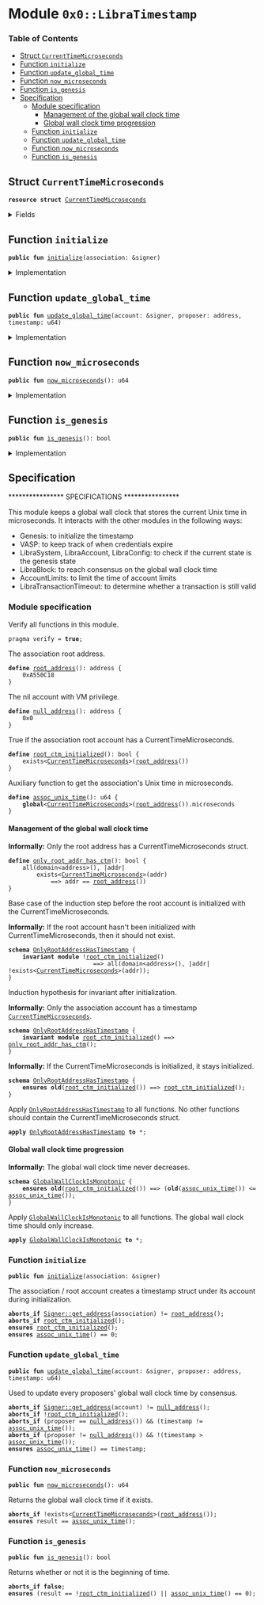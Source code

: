 
<a name="0x0_LibraTimestamp"></a>

# Module `0x0::LibraTimestamp`

### Table of Contents

-  [Struct `CurrentTimeMicroseconds`](#0x0_LibraTimestamp_CurrentTimeMicroseconds)
-  [Function `initialize`](#0x0_LibraTimestamp_initialize)
-  [Function `update_global_time`](#0x0_LibraTimestamp_update_global_time)
-  [Function `now_microseconds`](#0x0_LibraTimestamp_now_microseconds)
-  [Function `is_genesis`](#0x0_LibraTimestamp_is_genesis)
-  [Specification](#0x0_LibraTimestamp_Specification)
    -  [Module specification](#0x0_LibraTimestamp_@Module_specification)
        -  [Management of the global wall clock time](#0x0_LibraTimestamp_@Management_of_the_global_wall_clock_time)
        -  [Global wall clock time progression](#0x0_LibraTimestamp_@Global_wall_clock_time_progression)
    -  [Function `initialize`](#0x0_LibraTimestamp_Specification_initialize)
    -  [Function `update_global_time`](#0x0_LibraTimestamp_Specification_update_global_time)
    -  [Function `now_microseconds`](#0x0_LibraTimestamp_Specification_now_microseconds)
    -  [Function `is_genesis`](#0x0_LibraTimestamp_Specification_is_genesis)



<a name="0x0_LibraTimestamp_CurrentTimeMicroseconds"></a>

## Struct `CurrentTimeMicroseconds`



<pre><code><b>resource</b> <b>struct</b> <a href="#0x0_LibraTimestamp_CurrentTimeMicroseconds">CurrentTimeMicroseconds</a>
</code></pre>



<details>
<summary>Fields</summary>


<dl>
<dt>

<code>microseconds: u64</code>
</dt>
<dd>

</dd>
</dl>


</details>

<a name="0x0_LibraTimestamp_initialize"></a>

## Function `initialize`



<pre><code><b>public</b> <b>fun</b> <a href="#0x0_LibraTimestamp_initialize">initialize</a>(association: &signer)
</code></pre>



<details>
<summary>Implementation</summary>


<pre><code><b>public</b> <b>fun</b> <a href="#0x0_LibraTimestamp_initialize">initialize</a>(association: &signer) {
    // Only callable by the <a href="Association.md#0x0_Association">Association</a> address
    <b>assert</b>(<a href="Signer.md#0x0_Signer_address_of">Signer::address_of</a>(association) == <a href="CoreAddresses.md#0x0_CoreAddresses_ASSOCIATION_ROOT_ADDRESS">CoreAddresses::ASSOCIATION_ROOT_ADDRESS</a>(), 1);

    // TODO: Should the initialized value be passed in <b>to</b> genesis?
    <b>let</b> timer = <a href="#0x0_LibraTimestamp_CurrentTimeMicroseconds">CurrentTimeMicroseconds</a> { microseconds: 0 };
    move_to(association, timer);
}
</code></pre>



</details>

<a name="0x0_LibraTimestamp_update_global_time"></a>

## Function `update_global_time`



<pre><code><b>public</b> <b>fun</b> <a href="#0x0_LibraTimestamp_update_global_time">update_global_time</a>(account: &signer, proposer: address, timestamp: u64)
</code></pre>



<details>
<summary>Implementation</summary>


<pre><code><b>public</b> <b>fun</b> <a href="#0x0_LibraTimestamp_update_global_time">update_global_time</a>(
    account: &signer,
    proposer: address,
    timestamp: u64
) <b>acquires</b> <a href="#0x0_LibraTimestamp_CurrentTimeMicroseconds">CurrentTimeMicroseconds</a> {
    // Can only be invoked by LibraVM privilege.
    <b>assert</b>(<a href="Signer.md#0x0_Signer_address_of">Signer::address_of</a>(account) == <a href="CoreAddresses.md#0x0_CoreAddresses_VM_RESERVED_ADDRESS">CoreAddresses::VM_RESERVED_ADDRESS</a>(), 33);

    <b>let</b> global_timer = borrow_global_mut&lt;<a href="#0x0_LibraTimestamp_CurrentTimeMicroseconds">CurrentTimeMicroseconds</a>&gt;(<a href="CoreAddresses.md#0x0_CoreAddresses_ASSOCIATION_ROOT_ADDRESS">CoreAddresses::ASSOCIATION_ROOT_ADDRESS</a>());
    <b>if</b> (proposer == <a href="CoreAddresses.md#0x0_CoreAddresses_VM_RESERVED_ADDRESS">CoreAddresses::VM_RESERVED_ADDRESS</a>()) {
        // NIL block with null address <b>as</b> proposer. Timestamp must be equal.
        <b>assert</b>(timestamp == global_timer.microseconds, 5001);
    } <b>else</b> {
        // Normal block. Time must advance
        <b>assert</b>(global_timer.microseconds &lt; timestamp, 5001);
    };
    global_timer.microseconds = timestamp;
}
</code></pre>



</details>

<a name="0x0_LibraTimestamp_now_microseconds"></a>

## Function `now_microseconds`



<pre><code><b>public</b> <b>fun</b> <a href="#0x0_LibraTimestamp_now_microseconds">now_microseconds</a>(): u64
</code></pre>



<details>
<summary>Implementation</summary>


<pre><code><b>public</b> <b>fun</b> <a href="#0x0_LibraTimestamp_now_microseconds">now_microseconds</a>(): u64 <b>acquires</b> <a href="#0x0_LibraTimestamp_CurrentTimeMicroseconds">CurrentTimeMicroseconds</a> {
    borrow_global&lt;<a href="#0x0_LibraTimestamp_CurrentTimeMicroseconds">CurrentTimeMicroseconds</a>&gt;(<a href="CoreAddresses.md#0x0_CoreAddresses_ASSOCIATION_ROOT_ADDRESS">CoreAddresses::ASSOCIATION_ROOT_ADDRESS</a>()).microseconds
}
</code></pre>



</details>

<a name="0x0_LibraTimestamp_is_genesis"></a>

## Function `is_genesis`



<pre><code><b>public</b> <b>fun</b> <a href="#0x0_LibraTimestamp_is_genesis">is_genesis</a>(): bool
</code></pre>



<details>
<summary>Implementation</summary>


<pre><code><b>public</b> <b>fun</b> <a href="#0x0_LibraTimestamp_is_genesis">is_genesis</a>(): bool <b>acquires</b> <a href="#0x0_LibraTimestamp_CurrentTimeMicroseconds">CurrentTimeMicroseconds</a> {
    !exists&lt;<a href="#0x0_LibraTimestamp_CurrentTimeMicroseconds">CurrentTimeMicroseconds</a>&gt;(<a href="CoreAddresses.md#0x0_CoreAddresses_ASSOCIATION_ROOT_ADDRESS">CoreAddresses::ASSOCIATION_ROOT_ADDRESS</a>()) || <a href="#0x0_LibraTimestamp_now_microseconds">now_microseconds</a>() == 0
}
</code></pre>



</details>

<a name="0x0_LibraTimestamp_Specification"></a>

## Specification


**************** SPECIFICATIONS ****************

This module keeps a global wall clock that stores the current Unix time in microseconds.
It interacts with the other modules in the following ways:
* Genesis: to initialize the timestamp
* VASP: to keep track of when credentials expire
* LibraSystem, LibraAccount, LibraConfig: to check if the current state is the genesis state
* LibraBlock: to reach consensus on the global wall clock time
* AccountLimits: to limit the time of account limits
* LibraTransactionTimeout: to determine whether a transaction is still valid


<a name="0x0_LibraTimestamp_@Module_specification"></a>

### Module specification


Verify all functions in this module.


<pre><code>pragma verify = <b>true</b>;
</code></pre>


The association root address.


<a name="0x0_LibraTimestamp_root_address"></a>


<pre><code><b>define</b> <a href="#0x0_LibraTimestamp_root_address">root_address</a>(): address {
    0xA550C18
}
</code></pre>


The nil account with VM privilege.


<a name="0x0_LibraTimestamp_null_address"></a>


<pre><code><b>define</b> <a href="#0x0_LibraTimestamp_null_address">null_address</a>(): address {
    0x0
}
</code></pre>


True if the association root account has a CurrentTimeMicroseconds.


<a name="0x0_LibraTimestamp_root_ctm_initialized"></a>


<pre><code><b>define</b> <a href="#0x0_LibraTimestamp_root_ctm_initialized">root_ctm_initialized</a>(): bool {
    exists&lt;<a href="#0x0_LibraTimestamp_CurrentTimeMicroseconds">CurrentTimeMicroseconds</a>&gt;(<a href="#0x0_LibraTimestamp_root_address">root_address</a>())
}
</code></pre>


Auxiliary function to get the association's Unix time in microseconds.


<a name="0x0_LibraTimestamp_assoc_unix_time"></a>


<pre><code><b>define</b> <a href="#0x0_LibraTimestamp_assoc_unix_time">assoc_unix_time</a>(): u64 {
    <b>global</b>&lt;<a href="#0x0_LibraTimestamp_CurrentTimeMicroseconds">CurrentTimeMicroseconds</a>&gt;(<a href="#0x0_LibraTimestamp_root_address">root_address</a>()).microseconds
}
</code></pre>



<a name="0x0_LibraTimestamp_@Management_of_the_global_wall_clock_time"></a>

#### Management of the global wall clock time


**Informally:** Only the root address has a CurrentTimeMicroseconds struct.


<a name="0x0_LibraTimestamp_only_root_addr_has_ctm"></a>


<pre><code><b>define</b> <a href="#0x0_LibraTimestamp_only_root_addr_has_ctm">only_root_addr_has_ctm</a>(): bool {
    all(domain&lt;address&gt;(), |addr|
        exists&lt;<a href="#0x0_LibraTimestamp_CurrentTimeMicroseconds">CurrentTimeMicroseconds</a>&gt;(addr)
            ==&gt; addr == <a href="#0x0_LibraTimestamp_root_address">root_address</a>())
}
</code></pre>




<a name="0x0_LibraTimestamp_OnlyRootAddressHasTimestamp"></a>

Base case of the induction step before the root
account is initialized with the CurrentTimeMicroseconds.

**Informally:** If the root account hasn't been initialized with
CurrentTimeMicroseconds, then it should not exist.


<pre><code><b>schema</b> <a href="#0x0_LibraTimestamp_OnlyRootAddressHasTimestamp">OnlyRootAddressHasTimestamp</a> {
    <b>invariant</b> <b>module</b> !<a href="#0x0_LibraTimestamp_root_ctm_initialized">root_ctm_initialized</a>()
                        ==&gt; all(domain&lt;address&gt;(), |addr| !exists&lt;<a href="#0x0_LibraTimestamp_CurrentTimeMicroseconds">CurrentTimeMicroseconds</a>&gt;(addr));
}
</code></pre>


Induction hypothesis for invariant after initialization.

**Informally:** Only the association account has a timestamp
<code><a href="#0x0_LibraTimestamp_CurrentTimeMicroseconds">CurrentTimeMicroseconds</a></code>.


<pre><code><b>schema</b> <a href="#0x0_LibraTimestamp_OnlyRootAddressHasTimestamp">OnlyRootAddressHasTimestamp</a> {
    <b>invariant</b> <b>module</b> <a href="#0x0_LibraTimestamp_root_ctm_initialized">root_ctm_initialized</a>() ==&gt; <a href="#0x0_LibraTimestamp_only_root_addr_has_ctm">only_root_addr_has_ctm</a>();
}
</code></pre>


**Informally:** If the CurrentTimeMicroseconds is initialized, it stays initialized.


<pre><code><b>schema</b> <a href="#0x0_LibraTimestamp_OnlyRootAddressHasTimestamp">OnlyRootAddressHasTimestamp</a> {
    <b>ensures</b> <b>old</b>(<a href="#0x0_LibraTimestamp_root_ctm_initialized">root_ctm_initialized</a>()) ==&gt; <a href="#0x0_LibraTimestamp_root_ctm_initialized">root_ctm_initialized</a>();
}
</code></pre>



Apply
<code><a href="#0x0_LibraTimestamp_OnlyRootAddressHasTimestamp">OnlyRootAddressHasTimestamp</a></code> to all functions.
No other functions should contain the CurrentTimeMicroseconds struct.


<pre><code><b>apply</b> <a href="#0x0_LibraTimestamp_OnlyRootAddressHasTimestamp">OnlyRootAddressHasTimestamp</a> <b>to</b> *;
</code></pre>




<a name="0x0_LibraTimestamp_@Global_wall_clock_time_progression"></a>

#### Global wall clock time progression



<a name="0x0_LibraTimestamp_GlobalWallClockIsMonotonic"></a>

**Informally:** The global wall clock time never decreases.


<pre><code><b>schema</b> <a href="#0x0_LibraTimestamp_GlobalWallClockIsMonotonic">GlobalWallClockIsMonotonic</a> {
    <b>ensures</b> <b>old</b>(<a href="#0x0_LibraTimestamp_root_ctm_initialized">root_ctm_initialized</a>()) ==&gt; (<b>old</b>(<a href="#0x0_LibraTimestamp_assoc_unix_time">assoc_unix_time</a>()) &lt;= <a href="#0x0_LibraTimestamp_assoc_unix_time">assoc_unix_time</a>());
}
</code></pre>



Apply
<code><a href="#0x0_LibraTimestamp_GlobalWallClockIsMonotonic">GlobalWallClockIsMonotonic</a></code> to all functions.
The global wall clock time should only increase.


<pre><code><b>apply</b> <a href="#0x0_LibraTimestamp_GlobalWallClockIsMonotonic">GlobalWallClockIsMonotonic</a> <b>to</b> *;
</code></pre>




<a name="0x0_LibraTimestamp_Specification_initialize"></a>

### Function `initialize`


<pre><code><b>public</b> <b>fun</b> <a href="#0x0_LibraTimestamp_initialize">initialize</a>(association: &signer)
</code></pre>



The association / root account creates a timestamp struct
under its account during initialization.


<pre><code><b>aborts_if</b> <a href="Signer.md#0x0_Signer_get_address">Signer::get_address</a>(association) != <a href="#0x0_LibraTimestamp_root_address">root_address</a>();
<b>aborts_if</b> <a href="#0x0_LibraTimestamp_root_ctm_initialized">root_ctm_initialized</a>();
<b>ensures</b> <a href="#0x0_LibraTimestamp_root_ctm_initialized">root_ctm_initialized</a>();
<b>ensures</b> <a href="#0x0_LibraTimestamp_assoc_unix_time">assoc_unix_time</a>() == 0;
</code></pre>



<a name="0x0_LibraTimestamp_Specification_update_global_time"></a>

### Function `update_global_time`


<pre><code><b>public</b> <b>fun</b> <a href="#0x0_LibraTimestamp_update_global_time">update_global_time</a>(account: &signer, proposer: address, timestamp: u64)
</code></pre>



Used to update every proposers' global wall
clock time by consensus.


<pre><code><b>aborts_if</b> <a href="Signer.md#0x0_Signer_get_address">Signer::get_address</a>(account) != <a href="#0x0_LibraTimestamp_null_address">null_address</a>();
<b>aborts_if</b> !<a href="#0x0_LibraTimestamp_root_ctm_initialized">root_ctm_initialized</a>();
<b>aborts_if</b> (proposer == <a href="#0x0_LibraTimestamp_null_address">null_address</a>()) && (timestamp != <a href="#0x0_LibraTimestamp_assoc_unix_time">assoc_unix_time</a>());
<b>aborts_if</b> (proposer != <a href="#0x0_LibraTimestamp_null_address">null_address</a>()) && !(timestamp &gt; <a href="#0x0_LibraTimestamp_assoc_unix_time">assoc_unix_time</a>());
<b>ensures</b> <a href="#0x0_LibraTimestamp_assoc_unix_time">assoc_unix_time</a>() == timestamp;
</code></pre>



<a name="0x0_LibraTimestamp_Specification_now_microseconds"></a>

### Function `now_microseconds`


<pre><code><b>public</b> <b>fun</b> <a href="#0x0_LibraTimestamp_now_microseconds">now_microseconds</a>(): u64
</code></pre>



Returns the global wall clock time if it exists.


<pre><code><b>aborts_if</b> !exists&lt;<a href="#0x0_LibraTimestamp_CurrentTimeMicroseconds">CurrentTimeMicroseconds</a>&gt;(<a href="#0x0_LibraTimestamp_root_address">root_address</a>());
<b>ensures</b> result == <a href="#0x0_LibraTimestamp_assoc_unix_time">assoc_unix_time</a>();
</code></pre>



<a name="0x0_LibraTimestamp_Specification_is_genesis"></a>

### Function `is_genesis`


<pre><code><b>public</b> <b>fun</b> <a href="#0x0_LibraTimestamp_is_genesis">is_genesis</a>(): bool
</code></pre>



Returns whether or not it is the beginning of time.


<pre><code><b>aborts_if</b> <b>false</b>;
<b>ensures</b> (result == !<a href="#0x0_LibraTimestamp_root_ctm_initialized">root_ctm_initialized</a>() || <a href="#0x0_LibraTimestamp_assoc_unix_time">assoc_unix_time</a>() == 0);
</code></pre>
